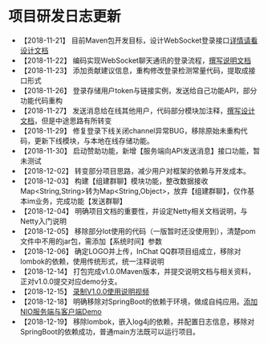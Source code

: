 # 项目研发日志更新

* 【2018-11-21】 目前Maven包开发目标，设计WebSocket登录接口[详情请看设计文档](design_cn.md)
* 【2018-11-22】 编码实现WebSocket聊天通讯的登录流程，[撰写说明文档](detail/Login-cn.md)
* 【2018-11-23】 添加贡献建议信息，重构修改登录检测常量代码，提取成接口形式
* 【2018-11-26】 登录存储用户token与链接实例，发送给自己功能API，部分功能代码重构
* 【2018-11-27】 发送消息给在线其他用户，代码部分模块加注释，[撰写设计文档](detail/login_rect.md)，但是中途思路有所转变
* 【2018-11-29】 修复登录下线关闭channel异常BUG，移除原始未重构代码，更新下线模块，与本地在线存储功能。
* 【2018-11-30】 启动赞助功能，新增【服务端向API发送消息】接口功能，暂未测试
* 【2018-12-02】 转变部分项目思路，减少用户对框架的依赖与开发成本。
* 【2018-12-03】 构建【组建群聊】模块功能，整改数据接收Map<String,String>转为Map<String,Object>，放弃【组建群聊】，仅作基本im业务，完成功能【发送群聊】
* 【2018-12-04】 明确项目文档的重要性，并设定Netty相关文档说明，与Netty入门说明
* 【2018-12-05】 移除部分Iot使用的代码（一版暂时还没使用到），清楚pom文件中不用的jar包，需添加【系统时间】参数
* 【2018-12-06】 确定LOGO并上传，InChat QQ群项目组成立，移除对lombok的依赖，使用传统形式，统一注释说明
* 【2018-12-14】 打包完成v1.0.0Maven版本，并提交说明文档与相关资料，正对v1.0.0提交对应demo分支。
* 【2018-12-15】 [录制V1.0.0使用说明视频](https://v.qq.com/x/page/i0813oy0lov.html)
* 【2018-12-18】 明确移除对SpringBoot的依赖于环境，做成自纯应用。[添加NIO服务端与客户端Demo](https://github.com/UncleCatMySelf/InChat/wiki/Java-NIO%E4%B9%8BSelector%EF%BC%88%E9%80%89%E6%8B%A9%E5%99%A8%EF%BC%89)
* 【2018-12-19】 移除lombok，嵌入log4j的依赖，并配置日志信息，移除对SpringBoot的依赖成功，普通main方法既可以运行项目。

